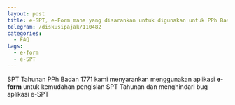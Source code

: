 ```yaml
---
layout: post
title: e-SPT, e-Form mana yang disarankan untuk digunakan untuk PPh Basan?
telegram: /diskusipajak/110482
categories:
  - FAQ
tags:
  - e-form
  - e-SPT
---
```

SPT Tahunan PPh Badan 1771 kami menyarankan menggunakan aplikasi **e-form** untuk kemudahan pengisian SPT Tahunan dan menghindari bug aplikasi e-SPT